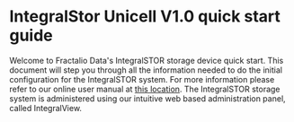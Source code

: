 IntegralStor Unicell V1.0 quick start guide
====





Welcome to Fractalio Data's IntegralSTOR storage device quick start. This document will step you through all the information needed to do the initial configuration for the IntegralSTOR system. For more information please refer to our online user manual at [this location](https://www.gitbook.com/book/fractalram/integralstor-v1-0-user-manual/details). The IntegralSTOR storage system is administered  using our intuitive web based administration panel, called IntegralView.


